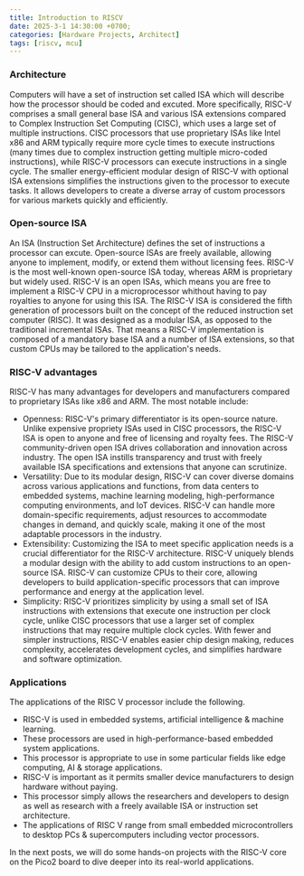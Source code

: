 ```yaml
---
title: Introduction to RISCV
date: 2025-3-1 14:30:00 +0700;
categories: [Hardware Projects, Architect]
tags: [riscv, mcu]     
---
```


<h3 id="Architecture" style="font-weight: bold;">Architecture</h3>
Computers will have a set of instruction set called ISA which will describe how the processor should be coded and excuted. 
More specifically, RISC-V comprises a small general base ISA and various ISA extensions compared to Complex Instruction Set Computing (CISC), which uses a large set of multiple instructions. CISC processors that use proprietary ISAs like Intel x86 and ARM typically require more cycle times to execute instructions (many times due to complex instruction getting multiple micro-coded instructions), while RISC-V processors can execute instructions in a single cycle. The smaller energy-efficient modular design of RISC-V with optional ISA extensions simplifies the instructions given to the processor to execute tasks. It allows developers to create a diverse array of custom processors for various markets quickly and efficiently.  
<h3 id="Open-source ISA" style="font-weight: bold;">Open-source ISA</h3>
An ISA (Instruction Set Architecture) defines the set of instructions a processor can excute. Open-source ISAs are freely available, allowing anyone to implement, modify, or extend them without licensing fees. RISC-V is the most well-known open-source ISA today, whereas ARM is proprietary but widely used.  
RISC-V is an open ISAs, which means you are free to implement a RISC-V CPU in a microprocessor whithout having to pay royalties to anyone for using this ISA. The RISC-V ISA is considered the fifth generation of processors built on the concept of the reduced instruction set computer (RISC). It was designed as a modular ISA, as opposed to the traditional incremental ISAs. That means a RISC-V implementation is composed of a mandatory base ISA and a number of ISA extensions, so that custom CPUs may be tailored to the application's needs.  
<h3 id="RISC-V advantages" style="font-weight: bold;">RISC-V advantages</h3>
RISC-V has many advantages for developers and manufacturers compared to proprietary ISAs like x86 and ARM. The most notable include:

- Openness: RISC-V's primary differentiator is its open-source nature. Unlike expensive propriety ISAs used in CISC processors, the RISC-V ISA is open to anyone and free of licensing and royalty fees. The RISC-V community-driven open ISA drives collaboration and innovation across industry. The open ISA instills transparency and trust with freely available ISA specifications and extensions that anyone can scrutinize.
- Versatility: Due to its modular design, RISC-V can cover diverse domains across various applications and functions, from data centers to embedded systems, machine learning modeling, high-performance computing environments, and IoT devices. RISC-V can handle more domain-specific requirements, adjust resources to accommodate changes in demand, and quickly scale, making it one of the most adaptable processors in the industry.
- Extensibility: Customizing the ISA to meet specific application needs is a crucial differentiator for the RISC-V architecture. RISC-V uniquely blends a modular design with the ability to add custom instructions to an open-source ISA. RISC-V can customize CPUs to their core, allowing developers to build application-specific processors that can improve performance and energy at the application level.
- Simplicity: RISC-V prioritizes simplicity by using a small set of ISA instructions with extensions that execute one instruction per clock cycle, unlike CISC processors that use a larger set of complex instructions that may require multiple clock cycles. With fewer and simpler instructions, RISC-V enables easier chip design making, reduces complexity, accelerates development cycles, and simplifies hardware and software optimization.
<h3 id="Applications" style="font-weight: bold;">Applications</h3>
The applications of the RISC V processor include the following.

- RISC-V is used in embedded systems, artificial intelligence & machine learning.
- These processors are used in high-performance-based embedded system applications.
- This processor is appropriate to use in some particular fields like edge computing, AI & storage applications.
- RISC-V is important as it permits smaller device manufacturers to design hardware without paying.
- This processor simply allows the researchers and developers to design as well as research with a freely available ISA or instruction set architecture.
- The applications of RISC V range from small embedded microcontrollers to desktop PCs & supercomputers including vector processors.

In the next posts, we will do some hands-on projects with the RISC-V core on the Pico2 board to dive deeper into its real-world applications.